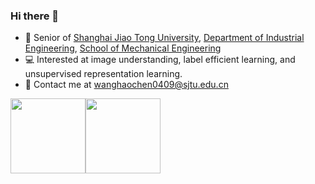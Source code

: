 ### Hi there 👋
* :school:  Senior of [Shanghai Jiao Tong University](https://en.sjtu.edu.cn/), [Department of Industrial Engineering](https://ieem.sjtu.edu.cn/en/), [School of Mechanical Engineering](https://me.sjtu.edu.cn/en/)
* 💻  Interested at image understanding, label efficient learning, and unsupervised representation learning.
* :email:  Contact me at [wanghaochen0409@sjtu.edu.cn](mailto:wanghaochen0409@sjtu.edu.cn)

<img align="" height="120px" src="https://github-readme-stats.vercel.app/api?username=zhliuworks&hide_title=true&hide_border=true&show_icons=true&include_all_commits=true&line_height=21&bg_color=0,EC6C6C,FFD479,FFFC79,73FA79&theme=graywhite&locale=en" /><img align="" height="120px" src="https://github-readme-stats.vercel.app/api/top-langs/?username=zhliuworks&hide=Tcl,Perl,Makefile,CSS,HTML,Yacc,Lex,Verilog&langs_count=4&hide_title=true&hide_border=true&layout=compact&bg_color=0,73FA79,73FDFF,D783FF&theme=graywhite&locale=en" />
